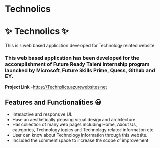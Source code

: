 # Technolics
# ✨ Technolics ✨

This is a web based application developed for Technology related website

### This web based application has been developed for the accomplishment of Future Ready Talent Internship program launched by Microsoft, Future Skills Prime, Quess, Github and EY.


**Project Link** -https://Technolics.azurewebsites.net

## Features and Functionalities 😃

- Interactive and responsive UI.
- Have an aesthetically pleasing visual design and architecture.
- Has collection of many web pages including Home, About Us, categories, Technology topics and Technology related information etc.
- User can know about Technology information through this website.
- Included the comment space to increase the scope of improvement 
